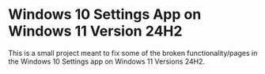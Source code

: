 # Windows 10 Settings App on Windows 11 Version 24H2

This is a small project meant to fix some of the broken functionality/pages in the Windows 10 Settings app on Windows 11 Versions 24H2.

